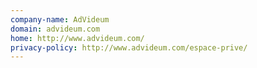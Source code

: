 ```yaml
---
company-name: AdVideum
domain: advideum.com
home: http://www.advideum.com/
privacy-policy: http://www.advideum.com/espace-prive/
---
```




